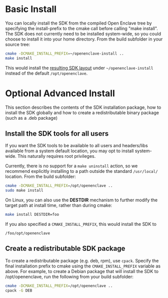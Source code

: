 Basic Install
=============

You can locally install the SDK from the compiled Open Enclave tree by specifying
the install-prefix to the cmake call before calling "make install". The SDK does
not currently need to be installed system-wide, so you could choose to install it
into your home directory. From the build subfolder in your source tree:

```bash
cmake -DCMAKE_INSTALL_PREFIX=~/openenclave-install ..
make install
```

This would install the [resulting SDK layout](/docs/GettingStartedDocs/using_oe_sdk.md#open-enclave-sdk-layout)
under `~/openenclave-install` instead of the default `/opt/openenclave`.

Optional Advanced Install
=========================

This section describes the contents of the SDK installation package, how to install the SDK globally
and how to create a redistributable binary package (such as a .deb package)

## Install the SDK tools for all users

If you want the SDK tools to be available to all users and headers/libs
available from a system default location, you may opt to install system-wide.
This naturally requires root privileges.

Currently, there is no support for a `make uninstall` action, so we recommend
explicitly installing to a path outside the standard `/usr/local/` location.
From the build subfolder:

```bash
cmake -DCMAKE_INSTALL_PREFIX=/opt/openenclave ..
sudo make install
```

On Linux, you can also use the **DESTDIR** mechanism to further modify the target
path at install time, rather than during cmake:

```bash
make install DESTDIR=foo
```

If you also specified a `CMAKE_INSTALL_PREFIX`, this would install the SDK to

```
/foo/opt/openenclave
```

## Create a redistributable SDK package

To create a redistributable package (e.g. deb, rpm), use `cpack`. Specify
the final installation prefix to cmake using the `CMAKE_INSTALL_PREFIX` variable
as above. For example, to create a Debian package that will install the SDK to
/opt/openenclave, run the following from your build subfolder:

```bash
cmake -DCMAKE_INSTALL_PREFIX=/opt/openenclave ..
cpack -G DEB
```
